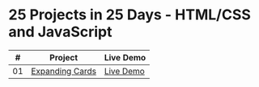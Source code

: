# 25 Projects in 25 Days - HTML/CSS and JavaScript

|  #  | Project                                                                                                                     | Live Demo                                                                         |
| :-: | --------------------------------------------------------------------------------------------------------------------------- | --------------------------------------------------------------------------------- |
| 01  | [Expanding Cards](https://github.com/Harsh97x/25days25projects/tree/main/expanding-cards)                             | [Live Demo]()               |
